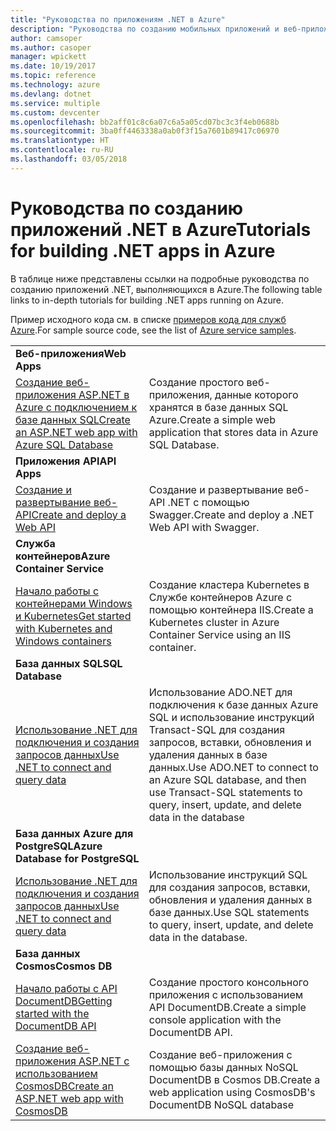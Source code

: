 ```yaml
---
title: "Руководства по приложениям .NET в Azure"
description: "Руководства по созданию мобильных приложений и веб-приложений .NET и добавлению в них функций с помощью служб Azure."
author: camsoper
ms.author: casoper
manager: wpickett
ms.date: 10/19/2017
ms.topic: reference
ms.technology: azure
ms.devlang: dotnet
ms.service: multiple
ms.custom: devcenter
ms.openlocfilehash: bb2aff01c8c6a07c6a5a05cd07bc3c3f4eb0688b
ms.sourcegitcommit: 3ba0ff4463338a0ab0f3f15a7601b89417c06970
ms.translationtype: HT
ms.contentlocale: ru-RU
ms.lasthandoff: 03/05/2018
---
```

# <a name="tutorials-for-building-net-apps-in-azure"></a><span data-ttu-id="e4f21-103">Руководства по созданию приложений .NET в Azure</span><span class="sxs-lookup"><span data-stu-id="e4f21-103">Tutorials for building .NET apps in Azure</span></span>

<span data-ttu-id="e4f21-104">В таблице ниже представлены ссылки на подробные руководства по созданию приложений .NET, выполняющихся в Azure.</span><span class="sxs-lookup"><span data-stu-id="e4f21-104">The following table links to in-depth tutorials for building .NET apps running on Azure.</span></span>

<span data-ttu-id="e4f21-105">Пример исходного кода см. в списке [примеров кода для служб Azure](https://azure.microsoft.com/resources/samples/?platform=dotnet).</span><span class="sxs-lookup"><span data-stu-id="e4f21-105">For sample source code, see the list of [Azure service samples](https://azure.microsoft.com/resources/samples/?platform=dotnet).</span></span>

| | |
|---|---|
| <span data-ttu-id="e4f21-106">**Веб-приложения**</span><span class="sxs-lookup"><span data-stu-id="e4f21-106">**Web Apps**</span></span>||
| <span data-ttu-id="e4f21-107">[Создание веб-приложения ASP.NET в Azure с подключением к базе данных SQL][1]</span><span class="sxs-lookup"><span data-stu-id="e4f21-107">[Create an ASP.NET web app with Azure SQL Database][1]</span></span> | <span data-ttu-id="e4f21-108">Создание простого веб-приложения, данные которого хранятся в базе данных SQL Azure.</span><span class="sxs-lookup"><span data-stu-id="e4f21-108">Create a simple web application that stores data in Azure SQL Database.</span></span> | 
| <span data-ttu-id="e4f21-109">**Приложения API**</span><span class="sxs-lookup"><span data-stu-id="e4f21-109">**API Apps**</span></span>||
| <span data-ttu-id="e4f21-110">[Создание и развертывание веб-API][3]</span><span class="sxs-lookup"><span data-stu-id="e4f21-110">[Create and deploy a Web API][3]</span></span> | <span data-ttu-id="e4f21-111">Создание и развертывание веб-API .NET с помощью Swagger.</span><span class="sxs-lookup"><span data-stu-id="e4f21-111">Create and deploy a .NET Web API with Swagger.</span></span> | 
| <span data-ttu-id="e4f21-112">**Служба контейнеров**</span><span class="sxs-lookup"><span data-stu-id="e4f21-112">**Azure Container Service**</span></span> ||
| <span data-ttu-id="e4f21-113">[Начало работы с контейнерами Windows и Kubernetes][4]</span><span class="sxs-lookup"><span data-stu-id="e4f21-113">[Get started with Kubernetes and Windows containers][4]</span></span> | <span data-ttu-id="e4f21-114">Создание кластера Kubernetes в Службе контейнеров Azure с помощью контейнера IIS.</span><span class="sxs-lookup"><span data-stu-id="e4f21-114">Create a Kubernetes cluster in Azure Container Service using an IIS container.</span></span>
| <span data-ttu-id="e4f21-115">**База данных SQL**</span><span class="sxs-lookup"><span data-stu-id="e4f21-115">**SQL Database**</span></span> ||
| <span data-ttu-id="e4f21-116">[Использование .NET для подключения и создания запросов данных][5]</span><span class="sxs-lookup"><span data-stu-id="e4f21-116">[Use .NET to connect and query data][5]</span></span> | <span data-ttu-id="e4f21-117">Использование ADO.NET для подключения к базе данных Azure SQL и использование инструкций Transact-SQL для создания запросов, вставки, обновления и удаления данных в базе данных.</span><span class="sxs-lookup"><span data-stu-id="e4f21-117">Use ADO.NET to connect to an Azure SQL database, and then use Transact-SQL statements to query, insert, update, and delete data in the database</span></span> | 
| <span data-ttu-id="e4f21-118">**База данных Azure для PostgreSQL**</span><span class="sxs-lookup"><span data-stu-id="e4f21-118">**Azure Database for PostgreSQL**</span></span> ||
| <span data-ttu-id="e4f21-119">[Использование .NET для подключения и создания запросов данных][6]</span><span class="sxs-lookup"><span data-stu-id="e4f21-119">[Use .NET to connect and query data][6]</span></span> | <span data-ttu-id="e4f21-120">Использование инструкций SQL для создания запросов, вставки, обновления и удаления данных в базе данных.</span><span class="sxs-lookup"><span data-stu-id="e4f21-120">Use SQL statements to query, insert, update, and delete data in the database.</span></span> | 
| <span data-ttu-id="e4f21-121">**База данных Cosmos**</span><span class="sxs-lookup"><span data-stu-id="e4f21-121">**Cosmos DB**</span></span> ||
| <span data-ttu-id="e4f21-122">[Начало работы с API DocumentDB][7]</span><span class="sxs-lookup"><span data-stu-id="e4f21-122">[Getting started with the DocumentDB API][7]</span></span> | <span data-ttu-id="e4f21-123">Создание простого консольного приложения с использованием API DocumentDB.</span><span class="sxs-lookup"><span data-stu-id="e4f21-123">Create a simple console application with the DocumentDB API.</span></span> | 
| <span data-ttu-id="e4f21-124">[Создание веб-приложения ASP.NET с использованием CosmosDB][8]</span><span class="sxs-lookup"><span data-stu-id="e4f21-124">[Create an ASP.NET web app with CosmosDB][8]</span></span> | <span data-ttu-id="e4f21-125">Создание веб-приложения с помощью базы данных NoSQL DocumentDB в Cosmos DB.</span><span class="sxs-lookup"><span data-stu-id="e4f21-125">Create a web application using CosmosDB's DocumentDB NoSQL database</span></span> | 

[1]: /azure/app-service-web/app-service-web-tutorial-dotnet-sqldatabase
[2]: /azure/documentdb/documentdb-dotnet-application
[3]: /azure/app-service-api/app-service-api-dotnet-get-started
[4]: /azure/container-service/container-service-kubernetes-windows-walkthrough
[5]: /azure/sql-database/sql-database-connect-query-dotnet
[6]: /azure/postgresql/connect-csharp
[7]: /azure/cosmos-db/documentdb-dotnetcore-get-started
[8]: /azure/cosmos-db/documentdb-dotnet-application
